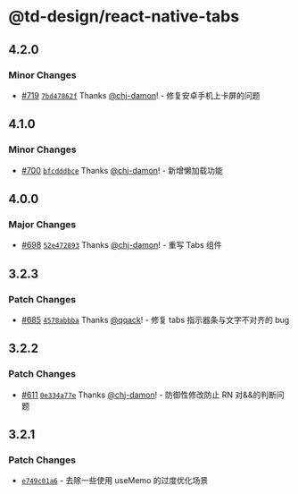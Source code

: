 # @td-design/react-native-tabs

## 4.2.0

### Minor Changes

- [#719](https://github.com/thundersdata-frontend/td-design/pull/719) [`7bd47862f`](https://github.com/thundersdata-frontend/td-design/commit/7bd47862fc7db32143ad5df5e7f669b14a86792b) Thanks [@chj-damon](https://github.com/chj-damon)! - 修复安卓手机上卡屏的问题

## 4.1.0

### Minor Changes

- [#700](https://github.com/thundersdata-frontend/td-design/pull/700) [`bfcdddbce`](https://github.com/thundersdata-frontend/td-design/commit/bfcdddbcea2097a49f54b30868ad98f2837f9625) Thanks [@chj-damon](https://github.com/chj-damon)! - 新增懒加载功能

## 4.0.0

### Major Changes

- [#698](https://github.com/thundersdata-frontend/td-design/pull/698) [`52e472893`](https://github.com/thundersdata-frontend/td-design/commit/52e472893db980bbbc0131fe45da2188ec681542) Thanks [@chj-damon](https://github.com/chj-damon)! - 重写 Tabs 组件

## 3.2.3

### Patch Changes

- [#685](https://github.com/thundersdata-frontend/td-design/pull/685) [`4578abbba`](https://github.com/thundersdata-frontend/td-design/commit/4578abbbac5fc96dc16cb9a67993213087093252) Thanks [@qqack](https://github.com/qqack)! - 修复 tabs 指示器条与文字不对齐的 bug

## 3.2.2

### Patch Changes

- [#611](https://github.com/thundersdata-frontend/td-design/pull/611) [`0e334a77e`](https://github.com/thundersdata-frontend/td-design/commit/0e334a77e7cbf25a446f962e90d8645f5dfafa4b) Thanks [@chj-damon](https://github.com/chj-damon)! - 防御性修改防止 RN 对&&的判断问题

## 3.2.1

### Patch Changes

- [`e749c01a6`](https://github.com/thundersdata-frontend/td-design/commit/e749c01a6daa53c1171104b30b720dc3625ce1f9) - 去除一些使用 useMemo 的过度优化场景
